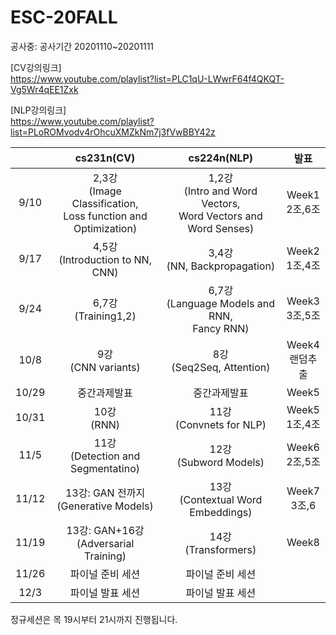 # ESC-20FALL

공사중: 공사기간 20201110~20201111

[CV강의링크] <br>
https://www.youtube.com/playlist?list=PLC1qU-LWwrF64f4QKQT-Vg5Wr4qEE1Zxk

[NLP강의링크] <br>
https://www.youtube.com/playlist?list=PLoROMvodv4rOhcuXMZkNm7j3fVwBBY42z


||cs231n(CV)|cs224n(NLP)|발표|
|:--:|:----------------:|:-----------------:|:--:|
|9/10|2,3강<br>(Image Classification,<br>Loss function and Optimization)|1,2강<br>(Intro and Word Vectors,<br>Word Vectors and Word Senses)|Week1<br>2조,6조|
|9/17|4,5강<br>(Introduction to NN, CNN)|3,4강<br>(NN, Backpropagation)|Week2<br>1조,4조|
|9/24|6,7강<br>(Training1,2)|6,7강<br>(Language Models and RNN,<br>Fancy RNN)|Week3<br>3조,5조|
|10/8|9강<br>(CNN variants)|8강<br>(Seq2Seq, Attention)|Week4<br>랜덤추출|
|10/29|중간과제발표|중간과제발표|Week5|
|10/31|10강<br>(RNN)|11강<br>(Convnets for NLP)|Week5<br>1조,4조|
|11/5|11강<br>(Detection and Segmentatino)|12강<br>(Subword Models)|Week6<br>2조,5조|
|11/12|13강: GAN 전까지<br>(Generative Models)|13강<br>(Contextual Word Embeddings)|Week7<br>3조,6|
|11/19|13강: GAN+16강<br>(Adversarial Training)|14강<br>(Transformers)|Week8|
|11/26|파이널 준비 세션|파이널 준비 세션||
|12/3|파이널 발표 세션|파이널 발표 세션||

정규세션은 목 19시부터 21시까지 진행됩니다. 
